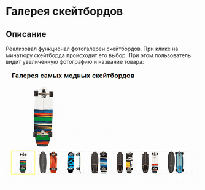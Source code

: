 # Галерея скейтбордов

## Описание

Реализовал функционал фотогалереи скейтбордов. При клике на минатюру скейтборда происходит его выбор. При этом пользователь видит увеличенную фотографию и название товара:

![Галерея скейтбордов](skateboard-gallery.gif)
